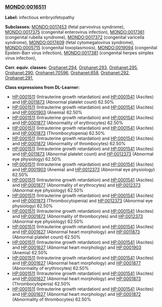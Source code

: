 
### [MONDO:0016511](http://purl.obolibrary.org/obo/MONDO_0016511)
**Label:** infectious embryofetopathy

**Subclasses:** [MONDO:0017453](http://purl.obolibrary.org/obo/MONDO_0017453) (fetal parvovirus syndrome), [MONDO:0017375](http://purl.obolibrary.org/obo/MONDO_0017375) (congenital enterovirus infection), [MONDO:0017361](http://purl.obolibrary.org/obo/MONDO_0017361) (congenital rubella syndrome), [MONDO:0017372](http://purl.obolibrary.org/obo/MONDO_0017372) (congenital varicella syndrome), [MONDO:0017409](http://purl.obolibrary.org/obo/MONDO_0017409) (fetal cytomegalovirus syndrome), [MONDO:0005715](http://purl.obolibrary.org/obo/MONDO_0005715) (congenital toxoplasmosis), [MONDO:0019094](http://purl.obolibrary.org/obo/MONDO_0019094) (congenital Epstein-Barr virus infection), [MONDO:0017381](http://purl.obolibrary.org/obo/MONDO_0017381) (congenital herpes simplex virus infection), 

**Corr. equiv. classes:** [Orphanet:294](http://www.orpha.net/ORDO/Orphanet_294), [Orphanet:293](http://www.orpha.net/ORDO/Orphanet_293), [Orphanet:295](http://www.orpha.net/ORDO/Orphanet_295), [Orphanet:290](http://www.orpha.net/ORDO/Orphanet_290), [Orphanet:70596](http://www.orpha.net/ORDO/Orphanet_70596), [Orphanet:858](http://www.orpha.net/ORDO/Orphanet_858), [Orphanet:292](http://www.orpha.net/ORDO/Orphanet_292), [Orphanet:291](http://www.orpha.net/ORDO/Orphanet_291), 

**Class expressions from DL-Learner:**

- [HP:0001511](http://purl.obolibrary.org/obo/HP_0001511) (Intrauterine growth retardation) and [HP:0001541](http://purl.obolibrary.org/obo/HP_0001541) (Ascites) and [HP:0011873](http://purl.obolibrary.org/obo/HP_0011873) (Abnormal platelet count) 62.50%
- [HP:0001511](http://purl.obolibrary.org/obo/HP_0001511) (Intrauterine growth retardation) and [HP:0001541](http://purl.obolibrary.org/obo/HP_0001541) (Ascites) and [HP:0001903](http://purl.obolibrary.org/obo/HP_0001903) (Anemia) 62.50%
- [HP:0001511](http://purl.obolibrary.org/obo/HP_0001511) (Intrauterine growth retardation) and [HP:0001541](http://purl.obolibrary.org/obo/HP_0001541) (Ascites) and [HP:0001877](http://purl.obolibrary.org/obo/HP_0001877) (Abnormality of erythrocytes) 62.50%
- [HP:0001511](http://purl.obolibrary.org/obo/HP_0001511) (Intrauterine growth retardation) and [HP:0001541](http://purl.obolibrary.org/obo/HP_0001541) (Ascites) and [HP:0001873](http://purl.obolibrary.org/obo/HP_0001873) (Thrombocytopenia) 62.50%
- [HP:0001511](http://purl.obolibrary.org/obo/HP_0001511) (Intrauterine growth retardation) and [HP:0001541](http://purl.obolibrary.org/obo/HP_0001541) (Ascites) and [HP:0001872](http://purl.obolibrary.org/obo/HP_0001872) (Abnormality of thrombocytes) 62.50%
- [HP:0001511](http://purl.obolibrary.org/obo/HP_0001511) (Intrauterine growth retardation) and [HP:0001541](http://purl.obolibrary.org/obo/HP_0001541) (Ascites) and [HP:0011873](http://purl.obolibrary.org/obo/HP_0011873) (Abnormal platelet count) and [HP:0012373](http://purl.obolibrary.org/obo/HP_0012373) (Abnormal eye physiology) 62.50%
- [HP:0001511](http://purl.obolibrary.org/obo/HP_0001511) (Intrauterine growth retardation) and [HP:0001541](http://purl.obolibrary.org/obo/HP_0001541) (Ascites) and [HP:0001903](http://purl.obolibrary.org/obo/HP_0001903) (Anemia) and [HP:0012373](http://purl.obolibrary.org/obo/HP_0012373) (Abnormal eye physiology) 62.50%
- [HP:0001511](http://purl.obolibrary.org/obo/HP_0001511) (Intrauterine growth retardation) and [HP:0001541](http://purl.obolibrary.org/obo/HP_0001541) (Ascites) and [HP:0001877](http://purl.obolibrary.org/obo/HP_0001877) (Abnormality of erythrocytes) and [HP:0012373](http://purl.obolibrary.org/obo/HP_0012373) (Abnormal eye physiology) 62.50%
- [HP:0001511](http://purl.obolibrary.org/obo/HP_0001511) (Intrauterine growth retardation) and [HP:0001541](http://purl.obolibrary.org/obo/HP_0001541) (Ascites) and [HP:0001873](http://purl.obolibrary.org/obo/HP_0001873) (Thrombocytopenia) and [HP:0012373](http://purl.obolibrary.org/obo/HP_0012373) (Abnormal eye physiology) 62.50%
- [HP:0001511](http://purl.obolibrary.org/obo/HP_0001511) (Intrauterine growth retardation) and [HP:0001541](http://purl.obolibrary.org/obo/HP_0001541) (Ascites) and [HP:0001872](http://purl.obolibrary.org/obo/HP_0001872) (Abnormality of thrombocytes) and [HP:0012373](http://purl.obolibrary.org/obo/HP_0012373) (Abnormal eye physiology) 62.50%
- [HP:0001511](http://purl.obolibrary.org/obo/HP_0001511) (Intrauterine growth retardation) and [HP:0001541](http://purl.obolibrary.org/obo/HP_0001541) (Ascites) and [HP:0001627](http://purl.obolibrary.org/obo/HP_0001627) (Abnormal heart morphology) and [HP:0011873](http://purl.obolibrary.org/obo/HP_0011873) (Abnormal platelet count) 62.50%
- [HP:0001511](http://purl.obolibrary.org/obo/HP_0001511) (Intrauterine growth retardation) and [HP:0001541](http://purl.obolibrary.org/obo/HP_0001541) (Ascites) and [HP:0001627](http://purl.obolibrary.org/obo/HP_0001627) (Abnormal heart morphology) and [HP:0001903](http://purl.obolibrary.org/obo/HP_0001903) (Anemia) 62.50%
- [HP:0001511](http://purl.obolibrary.org/obo/HP_0001511) (Intrauterine growth retardation) and [HP:0001541](http://purl.obolibrary.org/obo/HP_0001541) (Ascites) and [HP:0001627](http://purl.obolibrary.org/obo/HP_0001627) (Abnormal heart morphology) and [HP:0001877](http://purl.obolibrary.org/obo/HP_0001877) (Abnormality of erythrocytes) 62.50%
- [HP:0001511](http://purl.obolibrary.org/obo/HP_0001511) (Intrauterine growth retardation) and [HP:0001541](http://purl.obolibrary.org/obo/HP_0001541) (Ascites) and [HP:0001627](http://purl.obolibrary.org/obo/HP_0001627) (Abnormal heart morphology) and [HP:0001873](http://purl.obolibrary.org/obo/HP_0001873) (Thrombocytopenia) 62.50%
- [HP:0001511](http://purl.obolibrary.org/obo/HP_0001511) (Intrauterine growth retardation) and [HP:0001541](http://purl.obolibrary.org/obo/HP_0001541) (Ascites) and [HP:0001627](http://purl.obolibrary.org/obo/HP_0001627) (Abnormal heart morphology) and [HP:0001872](http://purl.obolibrary.org/obo/HP_0001872) (Abnormality of thrombocytes) 62.50%


